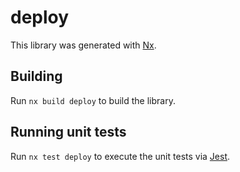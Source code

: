 # deploy

This library was generated with [Nx](https://nx.dev).

## Building

Run `nx build deploy` to build the library.

## Running unit tests

Run `nx test deploy` to execute the unit tests via [Jest](https://jestjs.io).
